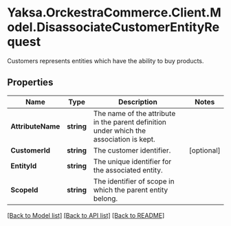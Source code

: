 # Yaksa.OrckestraCommerce.Client.Model.DisassociateCustomerEntityRequest
Customers represents entities which have the ability to buy products.

## Properties

Name | Type | Description | Notes
------------ | ------------- | ------------- | -------------
**AttributeName** | **string** | The name of the attribute in the parent definition under which the association is kept. | 
**CustomerId** | **string** | The customer identifier. | [optional] 
**EntityId** | **string** | The unique identifier for the associated entity. | 
**ScopeId** | **string** | The identifier of scope in which the parent entity belong. | 

[[Back to Model list]](../README.md#documentation-for-models) [[Back to API list]](../README.md#documentation-for-api-endpoints) [[Back to README]](../README.md)

